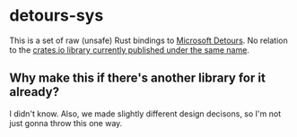 # detours-sys
This is a set of raw (unsafe) Rust bindings to [Microsoft Detours](https://github.com/Microsoft/Detours). No relation to the [crates.io library currently published under the same name](https://github.com/DianaNites/detours).

## Why make this if there's another library for it already?
I didn't know. Also, we made slightly different design decisons, so I'm not just gonna throw this one way.